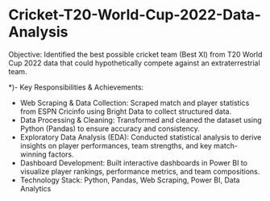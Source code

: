 # Cricket-T20-World-Cup-2022-Data-Analysis

Objective: Identified the best possible cricket team (Best XI) from T20 World Cup 2022 data that could hypothetically compete against an extraterrestrial team.


*)- Key Responsibilities & Achievements:

- Web Scraping & Data Collection: Scraped match and player statistics from ESPN Cricinfo using Bright Data to collect structured data.
- Data Processing & Cleaning: Transformed and cleaned the dataset using Python (Pandas) to ensure accuracy and consistency.
- Exploratory Data Analysis (EDA): Conducted statistical analysis to derive insights on player performances, team strengths, and key match-winning factors.
- Dashboard Development: Built interactive dashboards in Power BI to visualize player rankings, performance metrics, and team compositions.
- Technology Stack: Python, Pandas, Web Scraping, Power BI, Data Analytics
